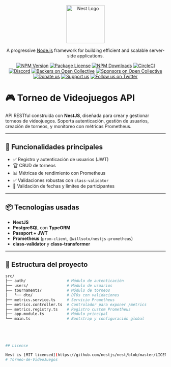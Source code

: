 <p align="center">
  <a href="http://nestjs.com/" target="blank"><img src="https://nestjs.com/img/logo-small.svg" width="120" alt="Nest Logo" /></a>
</p>

[circleci-image]: https://img.shields.io/circleci/build/github/nestjs/nest/master?token=abc123def456
[circleci-url]: https://circleci.com/gh/nestjs/nest

  <p align="center">A progressive <a href="http://nodejs.org" target="_blank">Node.js</a> framework for building efficient and scalable server-side applications.</p>
    <p align="center">
<a href="https://www.npmjs.com/~nestjscore" target="_blank"><img src="https://img.shields.io/npm/v/@nestjs/core.svg" alt="NPM Version" /></a>
<a href="https://www.npmjs.com/~nestjscore" target="_blank"><img src="https://img.shields.io/npm/l/@nestjs/core.svg" alt="Package License" /></a>
<a href="https://www.npmjs.com/~nestjscore" target="_blank"><img src="https://img.shields.io/npm/dm/@nestjs/common.svg" alt="NPM Downloads" /></a>
<a href="https://circleci.com/gh/nestjs/nest" target="_blank"><img src="https://img.shields.io/circleci/build/github/nestjs/nest/master" alt="CircleCI" /></a>
<a href="https://discord.gg/G7Qnnhy" target="_blank"><img src="https://img.shields.io/badge/discord-online-brightgreen.svg" alt="Discord"/></a>
<a href="https://opencollective.com/nest#backer" target="_blank"><img src="https://opencollective.com/nest/backers/badge.svg" alt="Backers on Open Collective" /></a>
<a href="https://opencollective.com/nest#sponsor" target="_blank"><img src="https://opencollective.com/nest/sponsors/badge.svg" alt="Sponsors on Open Collective" /></a>
  <a href="https://paypal.me/kamilmysliwiec" target="_blank"><img src="https://img.shields.io/badge/Donate-PayPal-ff3f59.svg" alt="Donate us"/></a>
    <a href="https://opencollective.com/nest#sponsor"  target="_blank"><img src="https://img.shields.io/badge/Support%20us-Open%20Collective-41B883.svg" alt="Support us"></a>
  <a href="https://twitter.com/nestframework" target="_blank"><img src="https://img.shields.io/twitter/follow/nestframework.svg?style=social&label=Follow" alt="Follow us on Twitter"></a>
</p>
  <!--[![Backers on Open Collective](https://opencollective.com/nest/backers/badge.svg)](https://opencollective.com/nest#backer)
  [![Sponsors on Open Collective](https://opencollective.com/nest/sponsors/badge.svg)](https://opencollective.com/nest#sponsor)-->

# 🎮 Torneo de Videojuegos API

API RESTful construida con **NestJS**, diseñada para crear y gestionar torneos de videojuegos. Soporta autenticación, gestión de usuarios, creación de torneos, y monitoreo con métricas Prometheus.

---

## 🚀 Funcionalidades principales

- ✅ Registro y autenticación de usuarios (JWT)
- 🏆 CRUD de torneos
- 📊 Métricas de rendimiento con Prometheus
- ✅ Validaciones robustas con `class-validator`
- 📅 Validación de fechas y límites de participantes

---

## 📦 Tecnologías usadas

- **NestJS**
- **PostgreSQL** con **TypeORM**
- **Passport + JWT**
- **Prometheus** (`prom-client`, `@willsoto/nestjs-prometheus`)
- **class-validator** y **class-transformer**

---

## 📁 Estructura del proyecto
```bash
src/
├── auth/                  # Módulo de autenticación
├── users/                 # Módulo de usuarios
├── tournaments/           # Módulo de torneos
│   └── dto/               # DTOs con validaciones
├── metrics.service.ts     # Servicio Prometheus
├── metrics.controller.ts  # Controlador para exponer /metrics
├── metrics.registry.ts    # Registro custom Prometheus
├── app.module.ts          # Módulo principal
└── main.ts                # Bootstrap y configuración global





## License

Nest is [MIT licensed](https://github.com/nestjs/nest/blob/master/LICENSE).
# Torneo-de-VideoJuegos
